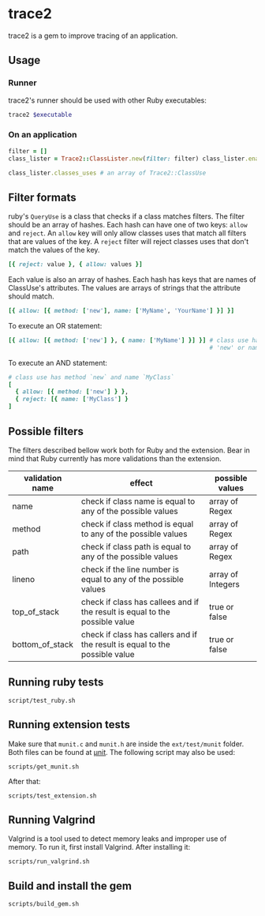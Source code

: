# trace2

trace2 is a gem to improve tracing of an application.

## Usage

### Runner

trace2's runner should be used with other Ruby executables:

```bash
trace2 $executable
```

### On an application

```ruby
filter = []
class_lister = Trace2::ClassLister.new(filter: filter) class_lister.enable # code that should generate a list of classes' uses class_lister.disable

class_lister.classes_uses # an array of Trace2::ClassUse
```

## Filter formats

ruby's `QueryUse` is a class that checks if a class matches filters. The filter
should be an array of hashes. Each hash can have one of two keys: `allow` and
`reject`. An `allow` key will only allow classes uses that match all filters
that are values of the key. A `reject` filter will reject classes uses that
don't match the values of the key.

```ruby
[{ reject: value }, { allow: values }]
```

Each value is also an array of hashes. Each hash has keys that are names of
ClassUse's attributes. The values are arrays of strings that the attribute
should match.

```ruby
[{ allow: [{ method: ['new'], name: ['MyName', 'YourName'] }] }]
```

To execute an OR statement:

```ruby
[{ allow: [{ method: ['new'] }, { name: ['MyName'] }] }] # class use has method
                                                         # 'new' or name 'MyName'
```

To execute an AND statement:
```ruby
# class use has method `new` and name `MyClass`
[
  { allow: [{ method: ['new'] } },
  { reject: [{ name: ['MyClass'] }
]
```

## Possible filters

The filters described bellow work both for Ruby and the extension. Bear in mind
that Ruby currently has more validations than the extension.

|validation name   | effect                                                                     | possible values  |
|------------------|----------------------------------------------------------------------------|------------------|
| name             | check if class name is equal to any of the possible values                 | array of Regex   |
| method           | check if class method is equal to any of the possible values               | array of Regex   |
| path             | check if class path is equal to any of the possible values                 | array of Regex   |
| lineno           | check if the line number is equal to any of the possible values            | array of Integers|
| top_of_stack     | check if class has callees and if the result is equal to the possible value| true or false    |
| bottom_of_stack  | check if class has callers and if the result is equal to the possible value| true or false    |

## Running ruby tests

```
script/test_ruby.sh
```

## Running extension tests

Make sure that `munit.c` and `munit.h` are inside the `ext/test/munit` folder.
Both files can be found at [µnit](https://github.com/nemequ/munit). The
following script may also be used:

```
scripts/get_munit.sh
```

After that:

```
scripts/test_extension.sh
```

## Running Valgrind

Valgrind is a tool used to detect memory leaks and improper use of memory. To run
it, first install Valgrind. After installing it:

```
scripts/run_valgrind.sh
```

## Build and install the gem
```
scripts/build_gem.sh
```
